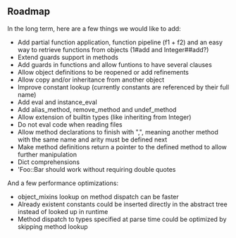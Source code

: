 ## Roadmap

In the long term, here are a few things we would like to add:

* Add partial function application, function pipeline (f1 + f2) and an easy way to retrieve functions from objects (1#add and Integer##add?)
* Extend guards support in methods
* Add guards in functions and allow funtions to have several clauses
* Allow object definitions to be reopened or add refinements
* Allow copy and/or inheritance from another object
* Improve constant lookup (currently constants are referenced by their full name)
* Add eval and instance_eval
* Add alias\_method, remove\_method and undef\_method
* Allow extension of builtin types (like inheriting from Integer)
* Do not eval code when reading files
* Allow method declarations to finish with ",", meaning another method with the same name and arity must be defined next
* Make method definitions return a pointer to the defined method to allow further manipulation
* Dict comprehensions
* 'Foo::Bar should work without requiring double quotes

And a few performance optimizations:

* object_mixins lookup on method dispatch can be faster
* Already existent constants could be inserted directly in the abstract tree instead of looked up in runtime
* Method dispatch to types specified at parse time could be optimized by skipping method lookup